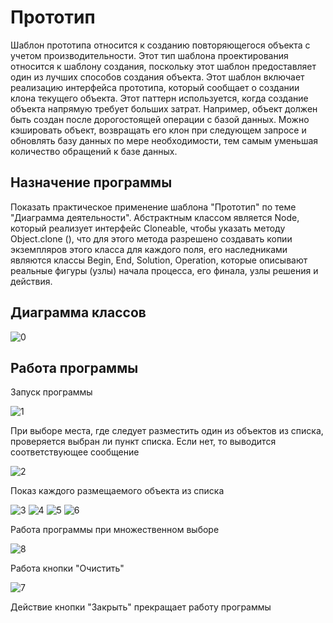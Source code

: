 # Прототип
Шаблон прототипа относится к созданию повторяющегося объекта с учетом производительности. Этот тип шаблона проектирования относится к шаблону создания, поскольку этот шаблон предоставляет один из лучших способов создания объекта.
Этот шаблон включает реализацию интерфейса прототипа, который сообщает о создании клона текущего объекта. Этот паттерн используется, когда создание объекта напрямую требует больших затрат. Например, объект должен быть создан после дорогостоящей операции с базой данных. Можно кэшировать объект, возвращать его клон при следующем запросе и обновлять базу данных по мере необходимости, тем самым уменьшая количество обращений к базе данных.
## Назначение программы
Показать практическое применение шаблона "Прототип" по теме "Диаграмма деятельности". Абстрактным классом является Node, который реализует интерфейс Cloneable, чтобы указать методу Object.clone (), что для этого метода разрешено создавать копии экземпляров этого класса для каждого поля, его наследниками являются классы Begin, End, Solution, Operation, которые описывают реальные фигуры (узлы) начала процесса, его финала, узлы решения и действия.
## Диаграмма классов

![0](https://user-images.githubusercontent.com/85245803/120652898-ddc1e400-c488-11eb-917c-6c3ccac2aa93.png)

## Работа программы

Запуск программы

![1](https://user-images.githubusercontent.com/85245803/120651796-d0f0c080-c487-11eb-8d92-4cdd921b847b.png)

При выборе места, где следует разместить один из объектов из списка, проверяется выбран ли пункт списка. Если нет, то выводится соответствующее сообщение

![2](https://user-images.githubusercontent.com/85245803/120652049-0f867b00-c488-11eb-9871-f69bfe4c7ed6.png)

Показ каждого размещаемого объекта из списка

![3](https://user-images.githubusercontent.com/85245803/120652459-7ad04d00-c488-11eb-8f08-10e65943c4e2.png)
![4](https://user-images.githubusercontent.com/85245803/120652465-7b68e380-c488-11eb-953b-9607efa35157.png)
![5](https://user-images.githubusercontent.com/85245803/120652467-7c017a00-c488-11eb-9040-1e9d8a75be01.png)
![6](https://user-images.githubusercontent.com/85245803/120652470-7c017a00-c488-11eb-8a86-810ded585dc6.png)

Работа программы при множественном выборе

![8](https://user-images.githubusercontent.com/85245803/121801822-0b095180-cc42-11eb-9ac4-0e44bb1311a7.png)

Работа кнопки "Очистить"

![7](https://user-images.githubusercontent.com/85245803/120652539-87ed3c00-c488-11eb-856f-20d5bc7052a0.png)

Действие кнопки "Закрыть" прекращает работу программы
